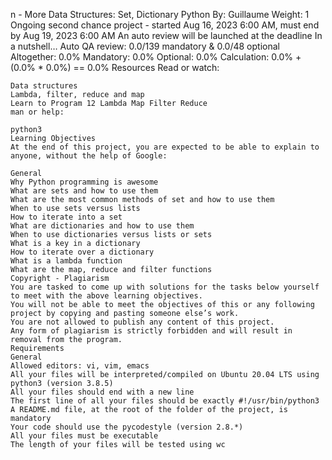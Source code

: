  
n - More Data Structures: Set, Dictionary
Python
 By: Guillaume
  Weight: 1
   Ongoing second chance project - started Aug 16, 2023 6:00 AM, must end by Aug 19, 2023 6:00 AM
    An auto review will be launched at the deadline
    In a nutshell…
    Auto QA review: 0.0/139 mandatory & 0.0/48 optional
    Altogether:  0.0%
    Mandatory: 0.0%
    Optional: 0.0%
    Calculation:  0.0% + (0.0% * 0.0%)  == 0.0%
    Resources
    Read or watch:

    Data structures
    Lambda, filter, reduce and map
    Learn to Program 12 Lambda Map Filter Reduce
    man or help:

    python3
    Learning Objectives
    At the end of this project, you are expected to be able to explain to anyone, without the help of Google:

    General
    Why Python programming is awesome
    What are sets and how to use them
    What are the most common methods of set and how to use them
    When to use sets versus lists
    How to iterate into a set
    What are dictionaries and how to use them
    When to use dictionaries versus lists or sets
    What is a key in a dictionary
    How to iterate over a dictionary
    What is a lambda function
    What are the map, reduce and filter functions
    Copyright - Plagiarism
    You are tasked to come up with solutions for the tasks below yourself to meet with the above learning objectives.
    You will not be able to meet the objectives of this or any following project by copying and pasting someone else’s work.
    You are not allowed to publish any content of this project.
    Any form of plagiarism is strictly forbidden and will result in removal from the program.
    Requirements
    General
    Allowed editors: vi, vim, emacs
    All your files will be interpreted/compiled on Ubuntu 20.04 LTS using python3 (version 3.8.5)
	All your files should end with a new line
	The first line of all your files should be exactly #!/usr/bin/python3
	A README.md file, at the root of the folder of the project, is mandatory
	Your code should use the pycodestyle (version 2.8.*)
	All your files must be executable
	The length of your files will be tested using wc
